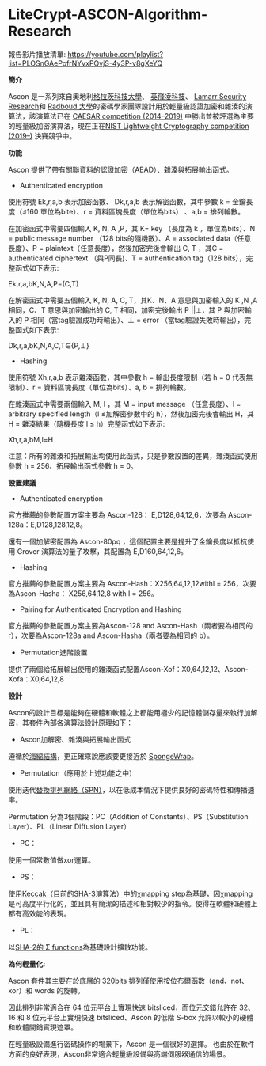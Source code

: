 # LiteCrypt-ASCON-Algorithm-Research

報告影片播放清單:
https://youtube.com/playlist?list=PLOSnGAePofrNYvxPQvjS-4y3P-v8gXeYQ

**簡介**

Ascon 是一系列來自奧地利[格拉茨科技大學](https://www.tugraz.at/)、 [英飛凌科技](https://www.infineon.com/)、 [Lamarr Security Research](https://www.lamarr.at/)和 [Radboud 大學](https://www.ru.nl/english/)的密碼學家團隊設計用<a name="_hlk122613901"></a>於輕量級認證加密和雜湊的演算法，該演算法已在 [CAESAR competition (2014–2019)](https://competitions.cr.yp.to/caesar-submissions.html) 中勝出並被評選為主要的輕量級加密演算法，現在正在[NIST Lightweight Cryptography competition (2019–)](https://csrc.nist.gov/projects/lightweight-cryptography/finalists) 決賽競爭中。

**功能**

Ascon 提供了帶有關聯資料的認證加密（AEAD）、雜湊與拓展輸出函式。

- Authenticated encryption

使用符號 Ek,r,a,b 表示加密函數、 Dk,r,a,b 表示解密函數，其中參數 k = 金鑰長度（≤160 單位為bite）、r = 資料區塊長度（單位為bits） 、a,b = 排列輪數。

在加密函式中需要四個輸入 K, N, A ,P，其 K= key （長度為 k ，單位為bits）、N = public message number （128 bits的隨機數）、A = associated data（任意長度）、P =  plaintext（任意長度），然後加密完後會輸出 C, T ，其C = authenticated ciphertext （與P同長)、T = authentication tag（128 bits），完整函式如下表示:

Ek,r,a,bK,N,A,P=(C,T)

在解密函式中需要五個輸入 K, N, A, C, T，其K、N、A 意思與加密輸入的 K ,N ,A 相同，C、T 意思與加密輸出的 C, T 相同，加密完後輸出 P ||⊥，其 P 與加密輸入的 P 相同（當tag驗證成功時輸出）、⊥ = error （當tag驗證失敗時輸出），完整函式如下表示:

Dk,r,a,bK,N,A,C,T∈{P,⊥}

- Hashing

使用符號 Xh,r,a,b 表示雜湊函數，其中參數 h = 輸出長度限制（若 h = 0 代表無限制）、r = 資料區塊長度（單位為bits）、a, b = 排列輪數。

在雜湊函式中需要兩個輸入 M, l ，其 M =  input message （任意長度）、l = arbitrary specified length（l ≤加解密參數中的 h），然後加密完後會輸出 H，其 H = 雜湊結果（隨機長度 l ≤ h）完整函式如下表示:

Xh,r,a,bM,l=H

注意：所有的雜湊和拓展輸出均使用此函式，只是參數設置的差異，雜湊函式使用參數 h = 256、拓展輸出函式參數 h = 0。



**設置建議**

- Authenticated encryption

官方推薦的參數配置方案主要為 Ascon-128： E,D128,64,12,6，次要為 Ascon-128a：E,D128,128,12,8。

還有一個加解密配置為 Ascon-80pq ，這個配置主要是提升了金鑰長度以抵抗使用 Grover 演算法的量子攻擊，其配置為 E,D160,64,12,6。

- Hashing

官方推薦的參數配置方案主要為 Ascon-Hash：X256,64,12,12withl = 256，次要為Ascon-Hasha： X256,64,12,8 with l = 256。

- Pairing for Authenticated Encryption and Hashing

官方推薦的參數配置方案主要為Ascon-128 and Ascon-Hash（兩者要為相同的r），次要為Ascon-128a and Ascon-Hasha（兩者要為相同的 b）。

- Permutation進階設置

提供了兩個給拓展輸出使用的雜湊函式配置Ascon-Xof：X0,64,12,12、Ascon-Xofa：X0,64,12,8



**設計**

Ascon的設計目標是能夠在硬體和軟體之上都能用極少的記憶體儲存量來執行加解密，其套件內部各演算法設計原理如下：

- Ascon加解密、雜湊與拓展輸出函式

遵循於[海綿結構]()，更正確來說應該要更接近於 [SpongeWrap](https://link.springer.com/chapter/10.1007/978-3-642-28496-0_19)。

- Permutation（應用於上述功能之中）

使用迭代[替換排列網絡（SPN）]()，以在低成本情況下提供良好的密碼特性和傳播速率。

Permutation 分為3個階段：PC（Addition of Constants）、PS（Substitution Layer）、PL（Linear Diffusion Layer）

- PC：

使用一個常數值做xor運算。

- PS：

使用[Keccak（目前的SHA-3演算法）]()中的χmapping step為基礎，因χmapping是可高度平行化的，並且具有簡潔的描述和相對較少的指令。使得在軟體和硬體上都有高效能的表現。

- PL：

以[SHA-2的 Σ functions]()為基礎設計擴散功能。

**為何輕量化:**

Ascon 套件其主要在於底層的 320bits 排列僅使用按位布爾函數（and、not、xor）和 words 的旋轉。

因此排列非常適合在 64 位元平台上實現快速 bitsliced，而位元交錯允許在 32、16 和 8 位元平台上實現快速 bitsliced、Ascon 的低階 S-box 允許以較小的硬體和軟體開銷實現遮罩。

在輕量級設備進行密碼操作的場景下，Ascon 是一個很好的選擇。 也由於在軟件方面的良好表現，Ascon非常適合輕量級設備與高端伺服器通信的場景。
